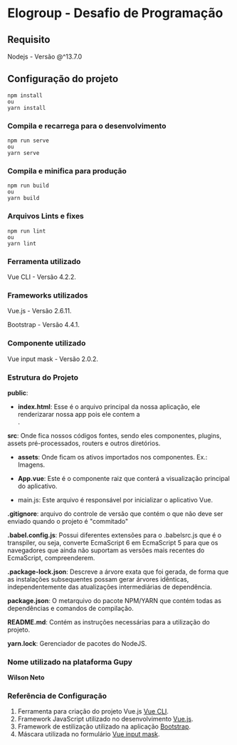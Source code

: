 # Elogroup - Desafio de Programação


## Requisito
Nodejs - Versão @^13.7.0


## Configuração do projeto
```
npm install
ou
yarn install
```

### Compila e recarrega para o desenvolvimento
```
npm run serve
ou
yarn serve
```

### Compila e minifica para produção
```
npm run build
ou
yarn build
```

### Arquivos Lints e fixes
```
npm run lint
ou
yarn lint
```


### Ferramenta utilizado
Vue CLI - Versão 4.2.2.

### Frameworks utilizados
Vue.js - Versão 2.6.11.

Bootstrap - Versão 4.4.1.

### Componente utilizado
Vue input mask - Versão 2.0.2.


### Estrutura do Projeto

<b>public</b>: 
  - <b>index.html</b>: Esse é o arquivo principal da nossa aplicação, ele renderizarar nossa app pois ele contem a <div id=”app”></div>.

<b>src</b>: Onde fica nossos códigos fontes, sendo eles componentes, plugins, assets 
  pré-processados, routers e outros diretórios.
     
  - <b>assets</b>: Onde ficam os ativos importados nos componentes. Ex.: Imagens.

  - <b>App.vue</b>: Este é o componente raiz que conterá a visualização principal do aplicativo.
  - </b>main.js</b>: Este arquivo é responsável por inicializar o aplicativo Vue.


<b>.gitignore</b>: arquivo do controle de versão que contém o que não deve ser enviado quando o projeto é "commitado"

<b>.babel.config.js</b>: Possui diferentes extensões para o .babelsrc.js que é o transpiler, ou seja, converte EcmaScript 6 em EcmaScript 5 para que os navegadores que ainda não suportam as versões mais recentes do EcmaScript, compreenderem.

<b>.package-lock.json</b>: Descreve a árvore exata que foi gerada, de forma que as instalações subsequentes possam gerar árvores idênticas, independentemente das atualizações intermediárias de dependência.

<b>package.json</b>: O metarquivo do pacote NPM/YARN que contém todas as dependências e comandos de compilação.

<b>README.md</b>: Contém as instruções necessárias para a utilização do projeto.

<b>yarn.lock</b>: Gerenciador de pacotes do NodeJS.


### Nome utilizado na plataforma Gupy
<b>Wilson Neto</b>


### Referência de Configuração
1. Ferramenta para criação do projeto Vue.js [Vue CLI](https://cli.vuejs.org).
2. Framework JavaScript utilizado no desenvolvimento [Vue.js](https://vuejs.org).
3. Framework de estilização utilizado na aplicação [Bootstrap](https://getbootstrap.com).
4. Máscara utilizada no formulário [Vue input mask](https://www.npmjs.com/package/v-mask).
